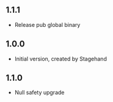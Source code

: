 ## 1.1.1

- Release pub global binary

## 1.0.0

- Initial version, created by Stagehand

## 1.1.0

- Null safety upgrade
